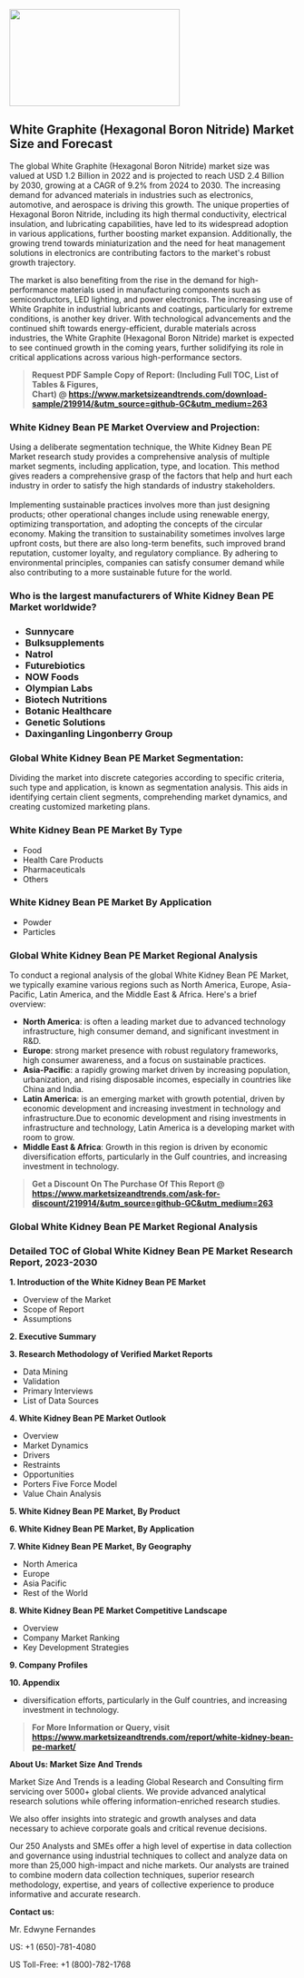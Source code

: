 <p><img class="alignnone size-medium wp-image-20088" src="https://ffe5etoiles.com/wp-content/uploads/2024/12/MST1-300x171.png" alt="" width="300" height="171" /></p><h2>White Graphite (Hexagonal Boron Nitride) Market Size and Forecast</h2><p>The global White Graphite (Hexagonal Boron Nitride) market size was valued at USD 1.2 Billion in 2022 and is projected to reach USD 2.4 Billion by 2030, growing at a CAGR of 9.2% from 2024 to 2030. The increasing demand for advanced materials in industries such as electronics, automotive, and aerospace is driving this growth. The unique properties of Hexagonal Boron Nitride, including its high thermal conductivity, electrical insulation, and lubricating capabilities, have led to its widespread adoption in various applications, further boosting market expansion. Additionally, the growing trend towards miniaturization and the need for heat management solutions in electronics are contributing factors to the market's robust growth trajectory.</p><p>The market is also benefiting from the rise in the demand for high-performance materials used in manufacturing components such as semiconductors, LED lighting, and power electronics. The increasing use of White Graphite in industrial lubricants and coatings, particularly for extreme conditions, is another key driver. With technological advancements and the continued shift towards energy-efficient, durable materials across industries, the White Graphite (Hexagonal Boron Nitride) market is expected to see continued growth in the coming years, further solidifying its role in critical applications across various high-performance sectors.</p></p><blockquote id="" class=""><strong>Request PDF Sample Copy of Report: (Including Full TOC, List of Tables &amp; Figures, Chart)&nbsp;@&nbsp;<strong><a href="https://www.marketsizeandtrends.com/download-sample/219914/&utm_source=github-GC&utm_medium=263" target="_blank">https://www.marketsizeandtrends.com/download-sample/219914/&utm_source=github-GC&utm_medium=263</a></strong></strong></blockquote><h3 id="" class="">White Kidney Bean PE Market&nbsp;Overview and Projection:</h3><p id="" class="">Using a deliberate segmentation technique, the White Kidney Bean PE Market research study provides a comprehensive analysis of multiple market segments, including application, type, and location. This method gives readers a comprehensive grasp of the factors that help and hurt each industry in order to satisfy the high standards of industry stakeholders. <br /> <br />Implementing sustainable practices involves more than just designing products; other operational changes include using renewable energy, optimizing transportation, and adopting the concepts of the circular economy. Making the transition to sustainability sometimes involves large upfront costs, but there are also long-term benefits, such improved brand reputation, customer loyalty, and regulatory compliance. By adhering to environmental principles, companies can satisfy consumer demand while also contributing to a more sustainable future for the world.</p><h3 id="" class="">Who is the largest manufacturers of&nbsp;White Kidney Bean PE Market worldwide?</h3><h3 class=""><p><ul><li>Sunnycare </li><li> Bulksupplements </li><li> Natrol </li><li> Futurebiotics </li><li> NOW Foods </li><li> Olympian Labs </li><li> Biotech Nutritions </li><li> Botanic Healthcare </li><li> Genetic Solutions </li><li> Daxinganling Lingonberry Group</li></ul></p></h3><h3 id="" class="">Global&nbsp;White Kidney Bean PE Market Segmentation:</h3><p id="" class="">Dividing the market into discrete categories according to specific criteria, such type and application, is known as segmentation analysis. This aids in identifying certain client segments, comprehending market dynamics, and creating customized marketing plans.</p><h3 id="" class="">White Kidney Bean PE Market&nbsp;By Type</h3><p><p><ul><li>Food</li><li> Health Care Products</li><li> Pharmaceuticals</li><li> Others</p></li></ul></p></p><h3 id="" class="">White Kidney Bean PE Market&nbsp;By Application</h3><p class=""><p><ul><li>Powder</li><li> Particles</li></ul></p></p><h3 id="" class="">Global White Kidney Bean PE Market Regional Analysis</h3><p id="" class="">To conduct a regional analysis of the global White Kidney Bean PE Market, we typically examine various regions such as North America, Europe, Asia-Pacific, Latin America, and the Middle East &amp; Africa. Here's a brief overview:</p><ul><li><strong>North America</strong>: is often a leading market due to advanced technology infrastructure, high consumer demand, and significant investment in R&amp;D.</li><li><strong>Europe</strong>: strong market presence with robust regulatory frameworks, high consumer awareness, and a focus on sustainable practices.</li><li><strong>Asia-Pacific</strong>: a rapidly growing market driven by increasing population, urbanization, and rising disposable incomes, especially in countries like China and India.</li><li><strong>Latin America</strong>: is an emerging market with growth potential, driven by economic development and increasing investment in technology and infrastructure.Due to economic development and rising investments in infrastructure and technology, Latin America is a developing market with room to grow.</li><li><strong>Middle East &amp; Africa</strong>: Growth in this region is driven by economic diversification efforts, particularly in the Gulf countries, and increasing investment in technology.</li></ul><blockquote id="" class=""><strong>Get a Discount On The Purchase Of This Report @ <strong><a href="https://www.marketsizeandtrends.com/ask-for-discount/219914/&utm_source=github-GC&utm_medium=263" target="_blank">https://www.marketsizeandtrends.com/ask-for-discount/219914/&utm_source=github-GC&utm_medium=263</a></strong></strong></blockquote><h3 id="" class="">Global White Kidney Bean PE Market Regional Analysis</h3><h3 id="" class="">Detailed TOC of Global White Kidney Bean PE Market Research Report, 2023-2030</h3><p id="" class=""><strong>1. Introduction of the White Kidney Bean PE Market</strong></p><ul><li>Overview of the Market</li><li>Scope of Report</li><li>Assumptions</li></ul><p id="" class=""><strong>2. Executive Summary</strong></p><p id="" class=""><strong>3. Research Methodology of Verified Market Reports</strong></p><ul><li>Data Mining</li><li>Validation</li><li>Primary Interviews</li><li>List of Data Sources</li></ul><p id="" class=""><strong>4. White Kidney Bean PE Market Outlook</strong></p><ul><li>Overview</li><li>Market Dynamics</li><li>Drivers</li><li>Restraints</li><li>Opportunities</li><li>Porters Five Force Model</li><li>Value Chain Analysis</li></ul><p id="" class=""><strong>5. White Kidney Bean PE Market, By Product</strong></p><p id="" class=""><strong>6. White Kidney Bean PE Market, By Application</strong></p><p id="" class=""><strong>7. White Kidney Bean PE Market, By Geography</strong></p><ul><li>North America</li><li>Europe</li><li>Asia Pacific</li><li>Rest of the World</li></ul><p id="" class=""><strong>8. White Kidney Bean PE Market Competitive Landscape</strong></p><ul><li>Overview</li><li>Company Market Ranking</li><li>Key Development Strategies</li></ul><p id="" class=""><strong>9. Company Profiles</strong></p><p id="" class=""><strong>10. Appendix</strong></p><ul><li>diversification efforts, particularly in the Gulf countries, and increasing investment in technology.</li></ul><blockquote id="" class=""><strong>For More Information or Query, visit <strong><strong><a href="https://www.marketsizeandtrends.com/report/white-kidney-bean-pe-market/" target="_blank">https://www.marketsizeandtrends.com/report/white-kidney-bean-pe-market/</a></strong></strong></strong></blockquote><p id="" class=""><strong>About Us: Market Size And Trends</strong></p><p id="" class="">Market Size And Trends is a leading Global Research and Consulting firm servicing over 5000+ global clients. We provide advanced analytical research solutions while offering information-enriched research studies.</p><p id="" class="">We also offer insights into strategic and growth analyses and data necessary to achieve corporate goals and critical revenue decisions.</p><p id="" class="">Our 250 Analysts and SMEs offer a high level of expertise in data collection and governance using industrial techniques to collect and analyze data on more than 25,000 high-impact and niche markets. Our analysts are trained to combine modern data collection techniques, superior research methodology, expertise, and years of collective experience to produce informative and accurate research.</p><p id="" class=""><strong>Contact us:</strong></p><p id="" class="">Mr. Edwyne Fernandes</p><p id="" class="">US: +1 (650)-781-4080</p><p id="" class="">US Toll-Free: +1 (800)-782-1768</p>
